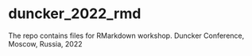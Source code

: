 # duncker_2022_rmd

The repo contains files for RMarkdown workshop.
Duncker Conference, Moscow, Russia, 2022
